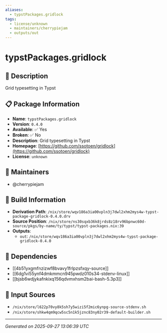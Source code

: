```yaml
---
aliases:
  - typstPackages.gridlock
tags:
  - license/unknown
  - maintainers/cherrypiejam
  - outputs/out
---
```


# typstPackages.gridlock

## 📝 Description

Grid typesetting in Typst

## 📋 Package Information

- **Name**: `typstPackages.gridlock`
- **Version**: `0.4.0`
- **Available**: ✅ Yes
- **Broken**: ✅ No
- **Description**: Grid typesetting in Typst
- **Homepage**: [https://github.com/ssotoen/gridlock](https://github.com/ssotoen/gridlock)
- **License**: `unknown`
## 👥 Maintainers

- @cherrypiejam


## 🔧 Build Information

- **Derivation Path**: `/nix/store/wqv186a3ia00vpln3j7dwl2xhm2mys4w-typst-package-gridlock-0.4.0.drv`
- **Source Position**: `/nix/store/ns30sqxb36k8jrds8z18rv96bpnwc60d-source/pkgs/by-name/ty/typst/typst-packages.nix:39`
- **Outputs**:
  - `out`:  `/nix/store/wqv186a3ia00vpln3j7dwl2xhm2mys4w-typst-package-gridlock-0.4.0`

## 🔗 Dependencies

- [[4b51yxgmfnzizwf8bvavy1frlpzsfxqy-source]]
- [[6dg1vi55ynf4dmkmmcn945pwdz010s34-stdenv-linux]]
- [[bjsb6wdjykafnkixq156qdvmxhsm2bai-bash-5.3p3]]

## 📁 Input Sources

- `/nix/store/l622p70vy8k5sh7y5wizi5f2mic6ynpg-source-stdenv.sh`
- `/nix/store/shkw4qm9qcw5sc5n1k5jznc83ny02r39-default-builder.sh`

---
*Generated on 2025-09-27 13:06:39 UTC*
